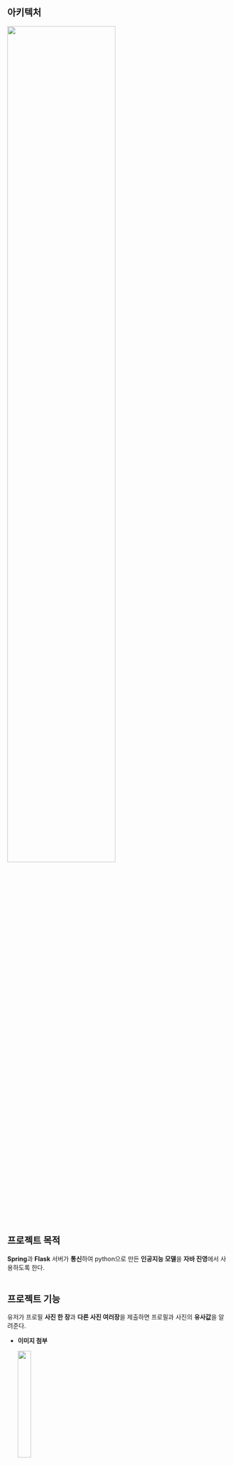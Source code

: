 ## 아키텍처
<img src = "https://github.com/FaceRecognition0/.github/assets/95980876/f5465f2c-1678-467d-aa24-37e6e37bbd54.jpg" width="70%" height="70%">

## 프로젝트 목적
**Spring**과 **Flask** 서버가 **통신**하여 python으로 만든 **인공지능 모델**을 **자바 진영**에서 사용하도록 한다.
<br><br>
## 프로젝트 기능
유저가 프로필 **사진 한 장**과 **다른 사진 여러장**을 제출하면 프로필과 사진의 **유사값**을 알려준다.

- **이미지 첨부**

    <img src = "https://github.com/FaceRecognition0/.github/assets/95980876/33ecf3a7-a4b5-4216-a745-4605b6924678.jpg" width="25%" height="25%">
<br><br>
- **결과**
![image](https://github.com/FaceRecognition0/.github/assets/95980876/e3b3a5ad-5c6a-496a-8997-190c0b9af209)
